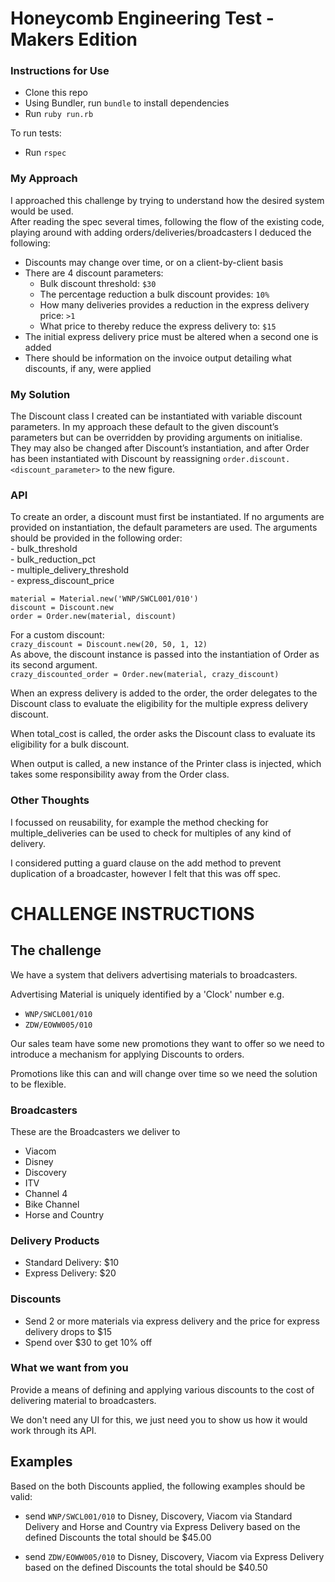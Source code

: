 # Honeycomb Engineering Test - Makers Edition

### Instructions for Use

- Clone this repo
- Using Bundler, run `bundle` to install dependencies
- Run `ruby run.rb`

To run tests:
- Run `rspec`

### My Approach

I approached this challenge by trying to understand how the desired system would be used.  
After reading the spec several times, following the flow of the existing code, playing around with adding orders/deliveries/broadcasters I deduced the following:
- Discounts may change over time, or on a client-by-client basis
- There are 4 discount parameters:
  - Bulk discount threshold: `$30`
  - The percentage reduction a bulk discount provides: `10%`
  - How many deliveries provides a reduction in the express delivery price: `>1`
  - What price to thereby reduce the express delivery to: `$15`
- The initial express delivery price must be altered when a second one is added
- There should be information on the invoice output detailing what discounts, if any, were applied

### My Solution
The Discount class I created can be instantiated with variable discount parameters. In my approach these default to the given discount’s parameters but can be overridden by providing arguments on initialise. They may also be changed after Discount’s instantiation, and after Order has been instantiated with Discount by reassigning `order.discount.<discount_parameter>` to the new figure.  

### API

To create an order, a discount must first be instantiated. If no arguments are provided on instantiation, the default parameters are used.
The arguments should be provided in the following order:  
    - bulk_threshold  
    - bulk_reduction_pct  
    - multiple_delivery_threshold  
    - express_discount_price

`material = Material.new('WNP/SWCL001/010')`  
`discount = Discount.new`  
`order = Order.new(material, discount)`  
  
For a custom discount:  
`crazy_discount = Discount.new(20, 50, 1, 12)`  
As above, the discount instance is passed into the instantiation of Order as its second argument.  
`crazy_discounted_order = Order.new(material, crazy_discount)`  


When an express delivery is added to the order, the order delegates to the Discount class to evaluate the eligibility for the multiple express delivery discount.

When total_cost is called, the order asks the Discount class to evaluate its eligibility for a bulk discount.

When output is called, a new instance of the Printer class is injected, which takes some responsibility away from the Order class.





### Other Thoughts
I focussed on reusability, for example the method checking for multiple_deliveries can be used to check for multiples of any kind of delivery.

I considered putting a guard clause on the add method to prevent duplication of a broadcaster, however I felt that this was off spec.



# CHALLENGE INSTRUCTIONS
## The challenge

We have a system that delivers advertising materials to broadcasters.

Advertising Material is uniquely identified by a 'Clock' number e.g.

* `WNP/SWCL001/010`
* `ZDW/EOWW005/010`

Our sales team have some new promotions they want to offer so
we need to introduce a mechanism for applying Discounts to orders.

Promotions like this can and will change over time so we need the solution to be flexible.

### Broadcasters

These are the Broadcasters we deliver to

* Viacom
* Disney
* Discovery
* ITV
* Channel 4
* Bike Channel
* Horse and Country


### Delivery Products

* Standard Delivery: $10
* Express Delivery: $20

### Discounts

* Send 2 or more materials via express delivery and the price for express delivery drops to $15
* Spend over $30 to get 10% off

### What we want from you

Provide a means of defining and applying various discounts to the cost of delivering material to broadcasters.

We don't need any UI for this, we just need you to show us how it would work through its API.

## Examples

Based on the both Discounts applied, the following examples should be valid:

* send `WNP/SWCL001/010` to Disney, Discovery, Viacom via Standard Delivery and Horse and Country via Express Delivery
    based on the defined Discounts the total should be $45.00

* send `ZDW/EOWW005/010` to Disney, Discovery, Viacom via Express Delivery
     based on the defined Discounts the total should be $40.50
